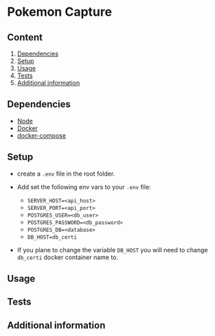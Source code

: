 # Pokemon Capture 

## Content

1. [Dependencies](#dependencies)
2. [Setup](#setup)
4. [Usage](#usage)
6. [Tests](#tests)
8. [Additional information](#additional-information)

## Dependencies

- [Node](https://nodejs.org/en/)
- [Docker](https://docs.docker.com/reference/)
- [docker-compose](https://docs.docker.com/compose/)

## Setup

- create a `.env` file in the root folder.
- Add set the following env vars to your `.env` file:
    - `SERVER_HOST=<api_host>`
    - `SERVER_PORT=<api_port>`
    - `POSTGRES_USER=<db_user>`
    - `POSTGRES_PASSWORD=<db_password>`
    - `POSTGRES_DB=<database>`
    - `DB_HOST=db_certi`

- If you plane to change the variable `DB_HOST` you will need to change `db_certi` docker container name to.

## Usage

## Tests

## Additional information

